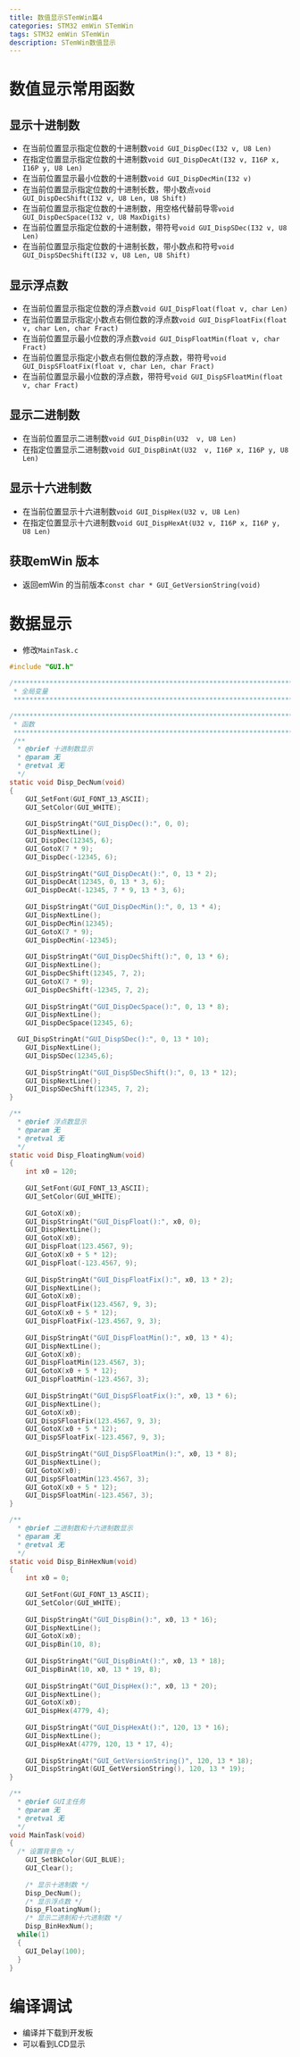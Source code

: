 ```yaml
---
title: 数值显示STemWin篇4
categories: STM32 emWin STemWin
tags: STM32 emWin STemWin
description: STemWin数值显示
---
```

# 数值显示常用函数
## 显示十进制数
- 在当前位置显示指定位数的十进制数`void GUI_DispDec(I32 v, U8 Len)`
- 在指定位置显示指定位数的十进制数`void GUI_DispDecAt(I32 v, I16P x, I16P y, U8 Len)`
- 在当前位置显示最小位数的十进制数`void GUI_DispDecMin(I32 v)`
- 在当前位置显示指定位数的十进制长数，带小数点`void GUI_DispDecShift(I32 v, U8 Len, U8 Shift)`
- 在当前位置显示指定位数的十进制数，用空格代替前导零`void GUI_DispDecSpace(I32 v, U8 MaxDigits)`
- 在当前位置显示指定位数的十进制数，带符号`void GUI_DispSDec(I32 v, U8 Len)`
- 在当前位置显示指定位数的十进制长数，带小数点和符号`void GUI_DispSDecShift(I32 v, U8 Len, U8 Shift)`

## 显示浮点数
- 在当前位置显示指定位数的浮点数`void GUI_DispFloat(float v, char Len)`
- 在当前位置显示指定小数点右侧位数的浮点数`void GUI_DispFloatFix(float v, char Len, char Fract)`
- 在当前位置显示最小位数的浮点数`void GUI_DispFloatMin(float v, char Fract)`
- 在当前位置显示指定小数点右侧位数的浮点数，带符号`void GUI_DispSFloatFix(float v, char Len, char Fract)`
- 在当前位置显示最小位数的浮点数，带符号`void GUI_DispSFloatMin(float v, char Fract)`

## 显示二进制数
- 在当前位置显示二进制数`void GUI_DispBin(U32  v, U8 Len)`
- 在指定位置显示二进制数`void GUI_DispBinAt(U32  v, I16P x, I16P y, U8 Len)`

## 显示十六进制数
- 在当前位置显示十六进制数`void GUI_DispHex(U32 v, U8 Len)`
- 在指定位置显示十六进制数`void GUI_DispHexAt(U32 v, I16P x, I16P y, U8 Len)`

## 获取emWin 版本
- 返回emWin 的当前版本`const char * GUI_GetVersionString(void)`

# 数据显示
- 修改`MainTask.c`

```c
#include "GUI.h"

/*******************************************************************************
 * 全局变量
 ******************************************************************************/

/*******************************************************************************
 * 函数
 ******************************************************************************/
 /**
  * @brief 十进制数显示
  * @param 无
  * @retval 无
  */
static void Disp_DecNum(void)
{
	GUI_SetFont(GUI_FONT_13_ASCII);
	GUI_SetColor(GUI_WHITE);
	
	GUI_DispStringAt("GUI_DispDec():", 0, 0);
	GUI_DispNextLine();
	GUI_DispDec(12345, 6);
	GUI_GotoX(7 * 9);
	GUI_DispDec(-12345, 6);
	
	GUI_DispStringAt("GUI_DispDecAt():", 0, 13 * 2);
	GUI_DispDecAt(12345, 0, 13 * 3, 6);
	GUI_DispDecAt(-12345, 7 * 9, 13 * 3, 6);
	
	GUI_DispStringAt("GUI_DispDecMin():", 0, 13 * 4);
	GUI_DispNextLine();
	GUI_DispDecMin(12345);
	GUI_GotoX(7 * 9);
	GUI_DispDecMin(-12345);
	
	GUI_DispStringAt("GUI_DispDecShift():", 0, 13 * 6);
	GUI_DispNextLine();
	GUI_DispDecShift(12345, 7, 2);
	GUI_GotoX(7 * 9);
	GUI_DispDecShift(-12345, 7, 2);
	
	GUI_DispStringAt("GUI_DispDecSpace():", 0, 13 * 8);
	GUI_DispNextLine();
	GUI_DispDecSpace(12345, 6);

  GUI_DispStringAt("GUI_DispSDec():", 0, 13 * 10);
	GUI_DispNextLine();
	GUI_DispSDec(12345,6);
	
	GUI_DispStringAt("GUI_DispSDecShift():", 0, 13 * 12);
	GUI_DispNextLine();
	GUI_DispSDecShift(12345, 7, 2);
}

/**
  * @brief 浮点数显示
  * @param 无
  * @retval 无
  */
static void Disp_FloatingNum(void)
{
	int x0 = 120;
	
	GUI_SetFont(GUI_FONT_13_ASCII);
	GUI_SetColor(GUI_WHITE);
	
	GUI_GotoX(x0);
	GUI_DispStringAt("GUI_DispFloat():", x0, 0);
	GUI_DispNextLine();
	GUI_GotoX(x0);
	GUI_DispFloat(123.4567, 9);
	GUI_GotoX(x0 + 5 * 12);
	GUI_DispFloat(-123.4567, 9);
	
	GUI_DispStringAt("GUI_DispFloatFix():", x0, 13 * 2);
	GUI_DispNextLine();
	GUI_GotoX(x0);
	GUI_DispFloatFix(123.4567, 9, 3);
	GUI_GotoX(x0 + 5 * 12);
	GUI_DispFloatFix(-123.4567, 9, 3);
	
	GUI_DispStringAt("GUI_DispFloatMin():", x0, 13 * 4);
	GUI_DispNextLine();
	GUI_GotoX(x0);
	GUI_DispFloatMin(123.4567, 3);
	GUI_GotoX(x0 + 5 * 12);
	GUI_DispFloatMin(-123.4567, 3);
	
	GUI_DispStringAt("GUI_DispSFloatFix():", x0, 13 * 6);
	GUI_DispNextLine();
	GUI_GotoX(x0);
	GUI_DispSFloatFix(123.4567, 9, 3);
	GUI_GotoX(x0 + 5 * 12);
	GUI_DispSFloatFix(-123.4567, 9, 3);
	
	GUI_DispStringAt("GUI_DispSFloatMin():", x0, 13 * 8);
	GUI_DispNextLine();
	GUI_GotoX(x0);
	GUI_DispSFloatMin(123.4567, 3);
	GUI_GotoX(x0 + 5 * 12);
	GUI_DispSFloatMin(-123.4567, 3);
}

/**
  * @brief 二进制数和十六进制数显示
  * @param 无
  * @retval 无
  */
static void Disp_BinHexNum(void)
{
	int x0 = 0;
	
	GUI_SetFont(GUI_FONT_13_ASCII);
	GUI_SetColor(GUI_WHITE);
	
	GUI_DispStringAt("GUI_DispBin():", x0, 13 * 16);
	GUI_DispNextLine();
	GUI_GotoX(x0);
	GUI_DispBin(10, 8);
	
	GUI_DispStringAt("GUI_DispBinAt():", x0, 13 * 18);
	GUI_DispBinAt(10, x0, 13 * 19, 8);
	
	GUI_DispStringAt("GUI_DispHex():", x0, 13 * 20);
	GUI_DispNextLine();
	GUI_GotoX(x0);
	GUI_DispHex(4779, 4);
	
	GUI_DispStringAt("GUI_DispHexAt():", 120, 13 * 16);
	GUI_DispNextLine();
	GUI_DispHexAt(4779, 120, 13 * 17, 4);
	
	GUI_DispStringAt("GUI_GetVersionString()", 120, 13 * 18);
	GUI_DispStringAt(GUI_GetVersionString(), 120, 13 * 19);
}

/**
  * @brief GUI主任务
  * @param 无
  * @retval 无
  */
void MainTask(void)
{
  /* 设置背景色 */
	GUI_SetBkColor(GUI_BLUE);
	GUI_Clear();
	
	/* 显示十进制数 */
	Disp_DecNum();
	/* 显示浮点数 */
	Disp_FloatingNum();
	/* 显示二进制和十六进制数 */
	Disp_BinHexNum();
  while(1)
  {
    GUI_Delay(100);
  }
}

```
# 编译调试
- 编译并下载到开发板
- 可以看到LCD显示